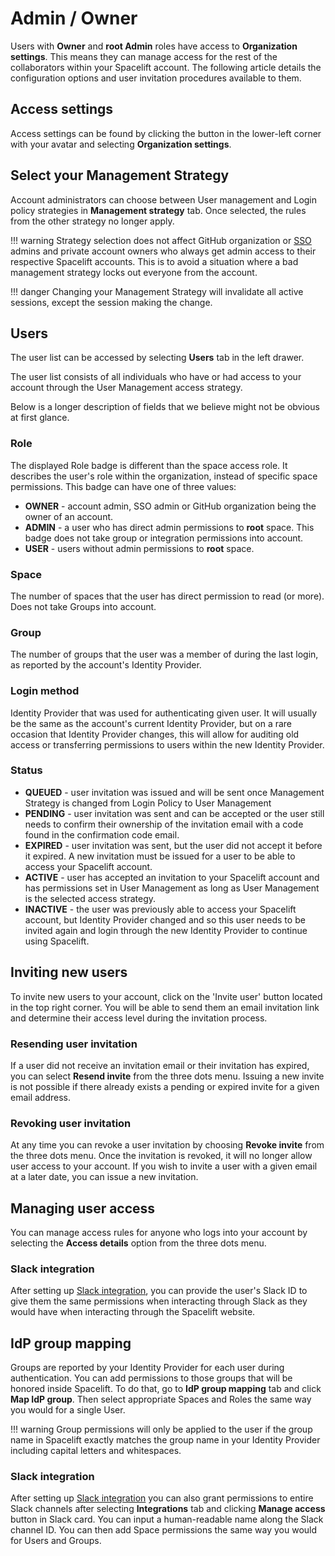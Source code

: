 # Admin / Owner

Users with **Owner** and **root Admin** roles have access to **Organization settings**. This means they can manage access for the rest of the collaborators within your Spacelift account. The following article details the configuration options and user invitation procedures available to them.

## Access settings

Access settings can be found by clicking the button in the lower-left corner with your avatar and selecting **Organization settings**.

## Select your Management Strategy

Account administrators can choose between User management and Login policy strategies in **Management strategy** tab. Once selected, the rules from the other strategy no longer apply.

!!! warning
    Strategy selection does not affect GitHub organization or [SSO](../../integrations/single-sign-on/README.md) admins and private account owners who always get admin access to their respective Spacelift accounts. This is to avoid a situation where a bad management strategy locks out everyone from the account.

!!! danger
    Changing your Management Strategy will invalidate all active sessions, except the session making the change.

## Users

The user list can be accessed by selecting **Users** tab in the left drawer.

The user list consists of all individuals who have or had access to your account through the User Management access strategy.

Below is a longer description of fields that we believe might not be obvious at first glance.

### Role

The displayed Role badge is different than the space access role. It describes the user's role within the organization, instead of specific space permissions. This badge can have one of three values:

- **OWNER** - account admin, SSO admin or GitHub organization being the owner of an account.
- **ADMIN** - a user who has direct admin permissions to **root** space. This badge does not take group or integration permissions into account.
- **USER** - users without admin permissions to **root** space.

### Space

The number of spaces that the user has direct permission to read (or more). Does not take Groups into account.

### Group

The number of groups that the user was a member of during the last login, as reported by the account's Identity Provider.

### Login method

Identity Provider that was used for authenticating given user. It will usually be the same as the account's current Identity Provider, but on a rare occasion that Identity Provider changes, this will allow for auditing old access or transferring permissions to users within the new Identity Provider.

### Status

- **QUEUED** - user invitation was issued and will be sent once Management Strategy is changed from Login Policy to User Management
- **PENDING** - user invitation was sent and can be accepted or the user still needs to confirm their ownership of the invitation email with a code found in the confirmation code email.
- **EXPIRED** - user invitation was sent, but the user did not accept it before it expired. A new invitation must be issued for a user to be able to access your Spacelift account.
- **ACTIVE** - user has accepted an invitation to your Spacelift account and has permissions set in User Management as long as User Management is the selected access strategy.
- **INACTIVE** - the user was previously able to access your Spacelift account, but Identity Provider changed and so this user needs to be invited again and login through the new Identity Provider to continue using Spacelift.

## Inviting new users

To invite new users to your account, click on the 'Invite user' button located in the top right corner. You will be able to send them an email invitation link and determine their access level during the invitation process.

### Resending user invitation

If a user did not receive an invitation email or their invitation has expired, you can select **Resend invite** from the three dots menu. Issuing a new invite is not possible if there already exists a pending or expired invite for a given email address.

### Revoking user invitation

At any time you can revoke a user invitation by choosing **Revoke invite** from the three dots menu. Once the invitation is revoked, it will no longer allow user access to your account. If you wish to invite a user with a given email at a later date, you can issue a new invitation.

## Managing user access

You can manage access rules for anyone who logs into your account by selecting the **Access details** option from the three dots menu.

### Slack integration

After setting up [Slack integration](../../integrations/chatops/slack.md), you can provide the user's Slack ID to give them the same permissions when interacting through Slack as they would have when interacting through the Spacelift website.

## IdP group mapping

Groups are reported by your Identity Provider for each user during authentication. You can add permissions to those groups that will be honored inside Spacelift. To do that, go to **IdP group mapping** tab and click **Map IdP group**. Then select appropriate Spaces and Roles the same way you would for a single User.

!!! warning
    Group permissions will only be applied to the user if the group name in Spacelift exactly matches the group name in your Identity Provider including capital letters and whitespaces.

### Slack integration

After setting up [Slack integration](../../integrations/chatops/slack.md) you can also grant permissions to entire Slack channels after selecting **Integrations** tab and clicking **Manage access** button in Slack card. You can input a human-readable name along the Slack channel ID. You can then add Space permissions the same way you would for Users and Groups.
